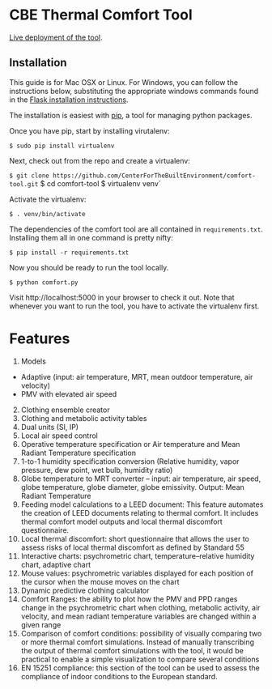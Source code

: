 CBE Thermal Comfort Tool
========================

[Live deployment of the tool](http://smap.cbe.berkeley.edu/comforttool).

Installation
------------

This guide is for Mac OSX or Linux. For Windows, you can follow the instructions below, substituting the appropriate windows commands found in the [Flask installation instructions](http://flask.pocoo.org/docs/0.10/installation/).

The installation is easiest with [pip](http://pip.readthedocs.org/en/latest/installing.html), a tool for managing python packages.

Once you have pip, start by installing virutalenv:

`$ sudo pip install virtualenv`

Next, check out from the repo and create a virtualenv:

`$ git clone https://github.com/CenterForTheBuiltEnvironment/comfort-tool.git`
$ cd comfort-tool
$ virtualenv venv`

Activate the virtualenv:

`$ . venv/bin/activate`

The dependencies of the comfort tool are all contained in `requirements.txt`. Installing them all in one command is pretty nifty:

`$ pip install -r requirements.txt`

Now you should be ready to run the tool locally.

`$ python comfort.py`

Visit http://localhost:5000 in your browser to check it out. Note that whenever you want to run the tool, you have to activate the virtualenv first.


Features
========

1. Models
  * Adaptive (input: air temperature, MRT, mean outdoor temperature, air velocity)
  * PMV with elevated air speed
2. Clothing ensemble creator
3. Clothing and metabolic activity tables
4. Dual units (SI, IP)
5. Local air speed control
6. Operative temperature specification or Air temperature and Mean Radiant Temperature specification
7. 1-to-1 humidity specification conversion (Relative humidity, vapor pressure, dew point, wet bulb, humidity ratio)
8. Globe temperature to MRT converter – input: air temperature, air speed, globe temperature, globe diameter, globe emissivity. Output: Mean Radiant Temperature
9. Feeding model calculations to a LEED document: This feature automates the creation of LEED documents relating to thermal comfort. It includes thermal comfort model outputs and local thermal discomfort questionnaire.
10. Local thermal discomfort: short questionnaire that allows the user to assess risks of local thermal discomfort as defined by Standard 55
11. Interactive charts: psychrometric chart, temperature–relative humidity chart, adaptive chart
12. Mouse values: psychrometric variables displayed for each position of the cursor when the mouse moves on the chart
13. Dynamic predictive clothing calculator
14. Comfort Ranges: the ability to plot how the PMV and PPD ranges change in the psychrometric chart when clothing, metabolic activity, air velocity, and mean radiant temperature variables are changed within a given range
15. Comparison of comfort conditions: possibility of visually comparing two or more thermal comfort simulations. Instead of manually transcribing the output of thermal comfort simulations with the tool, it would be practical to enable a simple visualization to compare several conditions
16. EN 15251 compliance: this section of the tool can be used to assess the compliance of indoor conditions to the European standard.
